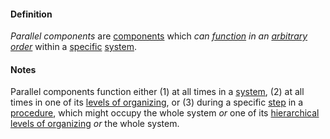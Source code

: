 #### Definition

*Parallel components* are [components](https://github.com/gcassel/Modular-Organizing-Terminology/blob/master/terms/component.md) which *can [function](https://github.com/gcassel/Modular-Organizing-Terminology/blob/master/terms/function.md) in an [arbitrary](https://github.com/gcassel/Modular-Organizing-Terminology/blob/master/terms/arbitrary.md) [order](https://github.com/gcassel/Modular-Organizing-Terminology/blob/master/terms/order.md)* within a [specific](https://github.com/gcassel/Modular-Organizing-Terminology/blob/master/terms/specific.md) [system](https://github.com/gcassel/Modular-Organizing-Terminology/blob/master/terms/system.md).

#### Notes

Parallel components function either (1) at all times in a [system](https://github.com/gcassel/Modular-Organizing-Terminology/blob/master/terms/system.md), (2) at all times in one of its [levels of organizing](https://github.com/gcassel/Modular-Organizing-Terminology/blob/master/terms/level-of-organizing.md), or (3) during a specific [step](https://github.com/gcassel/Modular-Organizing-Terminology/blob/master/terms/step.md) in a [procedure](https://github.com/gcassel/Modular-Organizing-Terminology/blob/master/terms/procedure.md), which might occupy the whole system *or* one of its [hierarchical](https://github.com/gcassel/Modular-Organizing-Terminology/blob/master/terms/hierarchy.md) [levels of organizing](https://github.com/gcassel/Modular-Organizing-Terminology/blob/master/terms/level-of-organizing.md) *or* the whole system.
